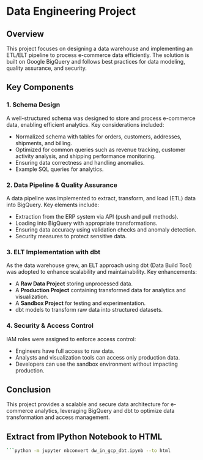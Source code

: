 # Data Engineering Project

## Overview
This project focuses on designing a data warehouse and implementing an ETL/ELT pipeline to process e-commerce data efficiently. The solution is built on Google BigQuery and follows best practices for data modeling, quality assurance, and security.

## Key Components
### 1. Schema Design
A well-structured schema was designed to store and process e-commerce data, enabling efficient analytics. Key considerations included:
- Normalized schema with tables for orders, customers, addresses, shipments, and billing.
- Optimized for common queries such as revenue tracking, customer activity analysis, and shipping performance monitoring.
- Ensuring data correctness and handling anomalies.
- Example SQL queries for analytics.

### 2. Data Pipeline & Quality Assurance
A data pipeline was implemented to extract, transform, and load (ETL) data into BigQuery. Key elements include:
- Extraction from the ERP system via API (push and pull methods).
- Loading into BigQuery with appropriate transformations.
- Ensuring data accuracy using validation checks and anomaly detection.
- Security measures to protect sensitive data.

### 3. ELT Implementation with dbt
As the data warehouse grew, an ELT approach using dbt (Data Build Tool) was adopted to enhance scalability and maintainability. Key enhancements:
- A **Raw Data Project** storing unprocessed data.
- A **Production Project** containing transformed data for analytics and visualization.
- A **Sandbox Project** for testing and experimentation.
- dbt models to transform raw data into structured datasets.

### 4. Security & Access Control
IAM roles were assigned to enforce access control:
- Engineers have full access to raw data.
- Analysts and visualization tools can access only production data.
- Developers can use the sandbox environment without impacting production.

## Conclusion
This project provides a scalable and secure data architecture for e-commerce analytics, leveraging BigQuery and dbt to optimize data transformation and access management.

## Extract from IPython Notebook to HTML
```bash
```python -m jupyter nbconvert dw_in_gcp_dbt.ipynb --to html 